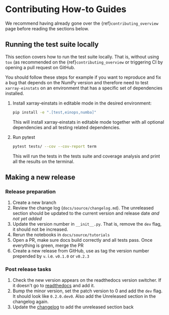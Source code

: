 # Contributing How-to Guides
We recommend having already gone over the {ref}`contributing_overview`
page before reading the sections below.

## Running the test suite locally
This section covers how to run the test suite locally.
That is, without using `tox` (as recommended on the {ref}`contributing_overview`
or triggering CI by opening a pull request on GitHub.

You should follow these steps for example if you want to reproduce and fix a bug
that depends on the NumPy version and therefore need to test `xarray-einstats`
on an environment that has a specific set of dependencies installed.

1. Install xarray-einstats in editable mode in the desired environment:

   ```bash
   pip install -e ".[test,einops,numba]"
   ```

   This will install xarray-einstats in editable mode together with all optional
   dependencies and all testing related dependencies.

1. Run pytest

   ```bash
   pytest tests/ --cov --cov-report term
   ```

   This will run the tests in the tests suite and coverage analysis and
   print all the results on the terminal.

## Making a new release

### Release preparation
1. Create a new branch
1. Review the change log (`docs/source/changelog.md`). The unreleased section
   should be updated to the current version and release date _and not yet added_
1. Update the version number in `__init__.py`. That is, remove the `dev` flag, it should not
   be increased.
1. Rerun the notebooks in `docs/source/tutorials`
1. Open a PR, make sure docs build correctly and all tests pass.
   Once everything is green, merge the PR
1. Create a new release from GitHub, use as tag the version number prepended
   by `v`. i.e. `v0.1.0` or `v0.2.3`

### Post release tasks
1. Check the new version appears on the readthedocs version switcher. If it doesn't
   go to [readthedocs](https://readthedocs.org/projects/xarray-einstats/) and
   add it.
1. Bump the minor version, set the patch version to 0 and add the `dev` flag.
   It should look like `0.2.0.dev0`. Also add the Unreleased section in
   the changelog again.
1. Update the [changelog](https://github.com/arviz-devs/xarray-einstats/blob/main/docs/source/changelog.md)
   to add the unreleased section back
